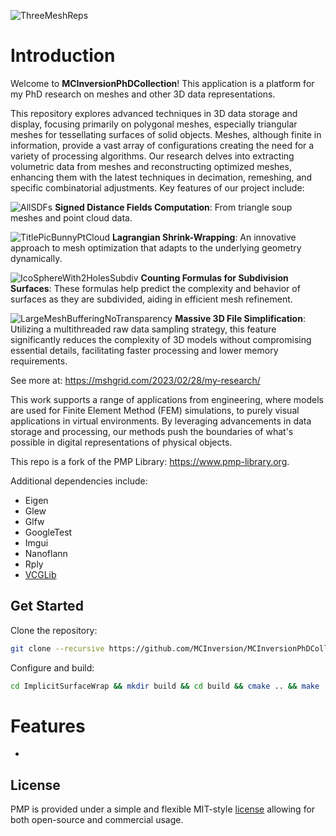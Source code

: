 ![ThreeMeshReps](https://github.com/MCInversion/MCInversionPhDCollection/blob/main/images/ThreeMeshReps.png)

# Introduction

Welcome to **MCInversionPhDCollection**! This application is a platform for my PhD research on meshes and other 3D data representations.

This repository explores advanced techniques in 3D data storage and display, focusing primarily on polygonal meshes, especially triangular meshes for tessellating surfaces of solid objects. Meshes, although finite in information, provide a vast array of configurations creating the need for a variety of processing algorithms. Our research delves into extracting volumetric data from meshes and reconstructing optimized meshes, enhancing them with the latest techniques in decimation, remeshing, and specific combinatorial adjustments.
Key features of our project include:

![AllSDFs](https://github.com/MCInversion/MCInversionPhDCollection/blob/main/images/AllSDFs.png)
**Signed Distance Fields Computation**: From triangle soup meshes and point cloud data.

![TitlePicBunnyPtCloud](https://github.com/MCInversion/MCInversionPhDCollection/blob/main/images/TitlePicBunnyPtCloud.png)
**Lagrangian Shrink-Wrapping**: An innovative approach to mesh optimization that adapts to the underlying geometry dynamically.

![IcoSphereWith2HolesSubdiv](https://github.com/MCInversion/MCInversionPhDCollection/blob/main/images/IcoSphereWith2HolesSubdiv.jpg)
**Counting Formulas for Subdivision Surfaces**: These formulas help predict the complexity and behavior of surfaces as they are subdivided, aiding in efficient mesh refinement.

![LargeMeshBufferingNoTransparency](https://github.com/MCInversion/MCInversionPhDCollection/blob/main/images/LargeMeshBufferingNoTransparency.png)
**Massive 3D File Simplification**: Utilizing a multithreaded raw data sampling strategy, this feature significantly reduces the complexity of 3D models without compromising essential details, facilitating faster processing and lower memory requirements.

See more at: https://mshgrid.com/2023/02/28/my-research/

This work supports a range of applications from engineering, where models are used for Finite Element Method (FEM) simulations, to purely visual applications in virtual environments. By leveraging advancements in data storage and processing, our methods push the boundaries of what's possible in digital representations of physical objects.

This repo is a fork of the PMP Library: https://www.pmp-library.org.

Additional dependencies include:

- Eigen
- Glew
- Glfw
- GoogleTest
- Imgui
- Nanoflann
- Rply
- [VCGLib](https://github.com/cnr-isti-vclab/vcglib)

## Get Started

Clone the repository:

```sh
git clone --recursive https://github.com/MCInversion/MCInversionPhDCollection.git
```

Configure and build:

```sh
cd ImplicitSurfaceWrap && mkdir build && cd build && cmake .. && make
```

# Features

- 

## License

PMP is provided under a simple and flexible MIT-style [license](https://github.com/pmp-library/pmp-library/blob/master/LICENSE.txt) allowing for both open-source and commercial usage.

